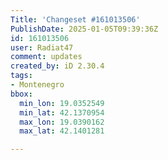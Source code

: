 ```yaml
---
Title: 'Changeset #161013506'
PublishDate: 2025-01-05T09:39:36Z
id: 161013506
user: Radiat47
comment: updates
created_by: iD 2.30.4
tags:
- Montenegro
bbox:
  min_lon: 19.0352549
  min_lat: 42.1370954
  max_lon: 19.0390162
  max_lat: 42.1401281

---
```

